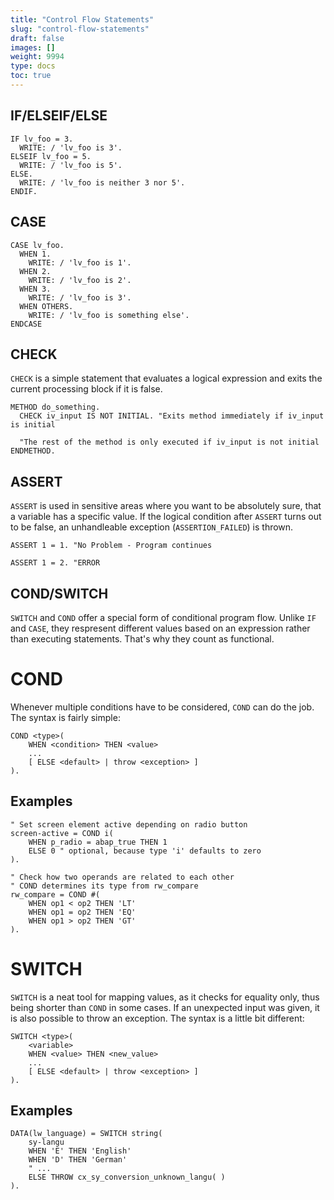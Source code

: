 ```yaml
---
title: "Control Flow Statements"
slug: "control-flow-statements"
draft: false
images: []
weight: 9994
type: docs
toc: true
---
```


## IF/ELSEIF/ELSE
    IF lv_foo = 3.
      WRITE: / 'lv_foo is 3'.
    ELSEIF lv_foo = 5.
      WRITE: / 'lv_foo is 5'.
    ELSE.
      WRITE: / 'lv_foo is neither 3 nor 5'.
    ENDIF.

## CASE
    CASE lv_foo.
      WHEN 1.
        WRITE: / 'lv_foo is 1'.
      WHEN 2.
        WRITE: / 'lv_foo is 2'.
      WHEN 3.
        WRITE: / 'lv_foo is 3'.
      WHEN OTHERS.
        WRITE: / 'lv_foo is something else'.
    ENDCASE

## CHECK
`CHECK` is a simple statement that evaluates a logical expression and exits the current processing block if it is false.

    METHOD do_something.
      CHECK iv_input IS NOT INITIAL. "Exits method immediately if iv_input is initial

      "The rest of the method is only executed if iv_input is not initial
    ENDMETHOD.  

## ASSERT
`ASSERT` is used in sensitive areas where you want to be absolutely sure, that a variable has a specific value. If the logical condition after `ASSERT` turns out to be false, an unhandleable exception (`ASSERTION_FAILED`) is thrown.

    ASSERT 1 = 1. "No Problem - Program continues

    ASSERT 1 = 2. "ERROR

## COND/SWITCH
`SWITCH` and `COND` offer a special form of conditional program flow. Unlike `IF` and `CASE`, they respresent different values based on an expression rather than executing statements. That's why they count as functional.

# COND

Whenever multiple conditions have to be considered, `COND` can do the job. The syntax is fairly simple: 
``` abap
COND <type>( 
    WHEN <condition> THEN <value> 
    ... 
    [ ELSE <default> | throw <exception> ]
).
```

## Examples

``` abap
" Set screen element active depending on radio button
screen-active = COND i(
    WHEN p_radio = abap_true THEN 1
    ELSE 0 " optional, because type 'i' defaults to zero
).

" Check how two operands are related to each other
" COND determines its type from rw_compare
rw_compare = COND #( 
    WHEN op1 < op2 THEN 'LT'
    WHEN op1 = op2 THEN 'EQ'
    WHEN op1 > op2 THEN 'GT' 
).
```

# SWITCH

`SWITCH` is a neat tool for mapping values, as it checks for equality only, thus being shorter than `COND` in some cases. If an unexpected input was given, it is also possible to throw an exception. The syntax is a little bit different:
``` abap
SWITCH <type>( 
    <variable>
    WHEN <value> THEN <new_value> 
    ... 
    [ ELSE <default> | throw <exception> ]
).
```

## Examples

``` abap
DATA(lw_language) = SWITCH string(
    sy-langu
    WHEN 'E' THEN 'English'
    WHEN 'D' THEN 'German'
    " ...
    ELSE THROW cx_sy_conversion_unknown_langu( )
).
```

